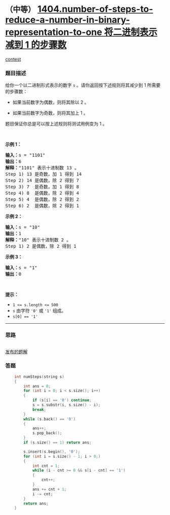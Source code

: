 # `（中等）` [1404.number-of-steps-to-reduce-a-number-in-binary-representation-to-one 将二进制表示减到 1 的步骤数](https://leetcode-cn.com/problems/number-of-steps-to-reduce-a-number-in-binary-representation-to-one/)

[contest](https://leetcode-cn.com/contest/weekly-contest-183/problems/number-of-steps-to-reduce-a-number-in-binary-representation-to-one/)

### 题目描述
<p>给你一个以二进制形式表示的数字 <code>s</code> 。请你返回按下述规则将其减少到 1 所需要的步骤数：</p>

<ul>
	<li>
	<p>如果当前数字为偶数，则将其除以 2 。</p>
	</li>
	<li>
	<p>如果当前数字为奇数，则将其加上 1 。</p>
	</li>
</ul>

<p>题目保证你总是可以按上述规则将测试用例变为 1 。</p>

<p>&nbsp;</p>

<p><strong>示例 1：</strong></p>

<pre><strong>输入：</strong>s = "1101"
<strong>输出：</strong>6
<strong>解释：</strong>"1101" 表示十进制数 13 。
Step 1) 13 是奇数，加 1 得到 14&nbsp;
Step 2) 14 是偶数，除 2 得到 7
Step 3) 7  是奇数，加 1 得到 8
Step 4) 8  是偶数，除 2 得到 4&nbsp; 
Step 5) 4  是偶数，除 2 得到 2&nbsp;
Step 6) 2  是偶数，除 2 得到 1&nbsp; 
</pre>

<p><strong>示例 2：</strong></p>

<pre><strong>输入：</strong>s = "10"
<strong>输出：</strong>1
<strong>解释：</strong>"10" 表示十进制数 2 。
Step 1) 2 是偶数，除 2 得到 1 
</pre>

<p><strong>示例 3：</strong></p>

<pre><strong>输入：</strong>s = "1"
<strong>输出：</strong>0
</pre>

<p>&nbsp;</p>

<p><strong>提示：</strong></p>

<ul>
	<li><code>1 &lt;= s.length&nbsp;&lt;= 500</code></li>
	<li><code>s</code> 由字符 <code>'0'</code> 或 <code>'1'</code> 组成。</li>
	<li><code>s[0] == '1'</code></li>
</ul>

            

---
### 思路
```
```

[发布的题解](https://leetcode-cn.com/problems/number-of-steps-to-reduce-a-number-in-binary-representation-to-one/solution/number-of-steps-by-ikaruga/)

### 答题
``` C++
    int numSteps(string s) 
    {
        int ans = 0;
        for (int i = 0; i < s.size(); i++)
        {
            if (s[i] == '0') continue;
            s = s.substr(i, s.size() - i);
            break;
        }
        while (s.back() == '0')
        {
            ans++;
            s.pop_back();
        }
        if (s.size() == 1) return ans;

        s.insert(s.begin(), '0');
        for (int i = s.size() - 1; i > 0;)
        {
            int cnt = 1;
            while (i - cnt >= 0 && s[i - cnt] == '1')
            {
                cnt++;
            }
            ans += cnt + 1;
            i -= cnt;
        }
        return ans;
    }
```




